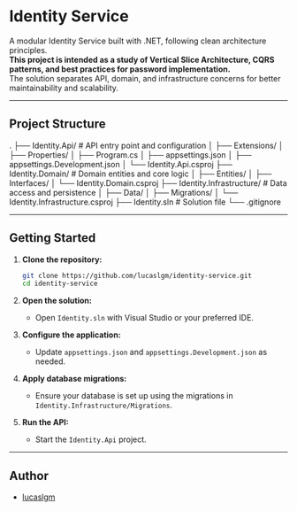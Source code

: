 # Identity Service

A modular Identity Service built with .NET, following clean architecture principles.  
**This project is intended as a study of Vertical Slice Architecture, CQRS patterns, and best practices for password implementation.**  
The solution separates API, domain, and infrastructure concerns for better maintainability and scalability.

---

## Project Structure

. ├── Identity.Api/ # API entry point and configuration │ ├── Extensions/ │ ├── Properties/ │ ├── Program.cs │ ├── appsettings.json │ ├── appsettings.Development.json │ └── Identity.Api.csproj ├── Identity.Domain/ # Domain entities and core logic │ ├── Entities/ │ ├── Interfaces/ │ └── Identity.Domain.csproj ├── Identity.Infrastructure/ # Data access and persistence │ ├── Data/ │ ├── Migrations/ │ └── Identity.Infrastructure.csproj ├── Identity.sln # Solution file └── .gitignore

---

## Getting Started

1. **Clone the repository:**
    ```sh
    git clone https://github.com/lucaslgm/identity-service.git
    cd identity-service
    ```

2. **Open the solution:**
    - Open `Identity.sln` with Visual Studio or your preferred IDE.

3. **Configure the application:**
    - Update `appsettings.json` and `appsettings.Development.json` as needed.

4. **Apply database migrations:**
    - Ensure your database is set up using the migrations in `Identity.Infrastructure/Migrations`.

5. **Run the API:**
    - Start the `Identity.Api` project.

---

## Author

- [lucaslgm](https://github.com/lucaslgm)
